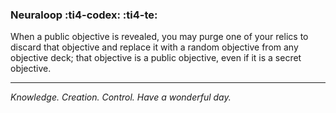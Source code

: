 ### **Neuraloop** :ti4-codex: :ti4-te:

When a public objective is revealed, you may purge one of your relics to discard that objective and replace it with a random objective from any objective deck; that objective is a public objective, even if it is a secret objective.

---

*Knowledge. Creation. Control. Have a wonderful day.*
